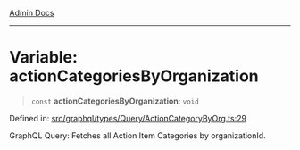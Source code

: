 [Admin Docs](/)

***

# Variable: actionCategoriesByOrganization

> `const` **actionCategoriesByOrganization**: `void`

Defined in: [src/graphql/types/Query/ActionCategoryByOrg.ts:29](https://github.com/Sourya07/talawa-api/blob/cfbd515d04ffba748b09232a33807f1845dd1878/src/graphql/types/Query/ActionCategoryByOrg.ts#L29)

GraphQL Query: Fetches all Action Item Categories by organizationId.
